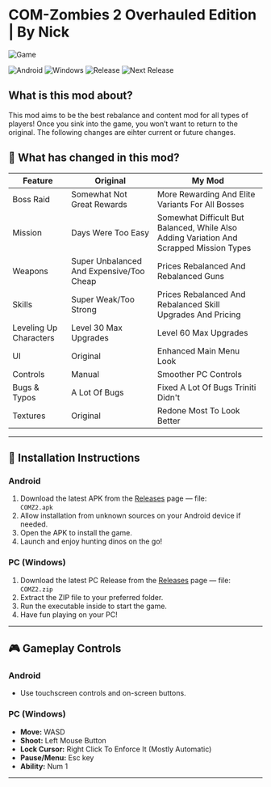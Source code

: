 # COM-Zombies 2 Overhauled Edition | By Nick 

![Game](https://github.com/user-attachments/assets/ad67eb40-a19c-445e-b925-b559d25f1b3e)

![Android](https://img.shields.io/badge/Platform-Android-green?logo=android&style=flat-square)
![Windows](https://img.shields.io/badge/Platform-Windows-blue?logo=windows&style=flat-square)
![Release](https://img.shields.io/badge/Release-v1.3-orange?style=flat-square)
![Next Release](https://img.shields.io/badge/Next--Up-v1.4-yellow?style=flat-square)

## What is this mod about?

This mod aims to be the best rebalance and content mod for all types of players! Once you sink into the game, you won’t want to return to the original. 
The following changes are eihter current or future changes.

## 🔧 What has changed in this mod?

| Feature                          | Original                         | My Mod                                                      |
|---------------------------------|---------------------------------|-------------------------------------------------------------|
| Boss Raid              | Somewhat Not Great Rewards              | More Rewarding And Elite Variants For All Bosses                                             |
| Mission                     | Days Were Too Easy           | Somewhat Difficult But Balanced, While Also Adding Variation And Scrapped Mission Types                             |
| Weapons                   | Super Unbalanced And Expensive/Too Cheap | Prices Rebalanced And Rebalanced Guns                                     |
| Skills                   | Super Weak/Too Strong | Prices Rebalanced And Rebalanced Skill Upgrades And Pricing                                     |
| Leveling Up Characters        | Level 30 Max Upgrades                 | Level 60 Max Upgrades                     |      |
| UI                          | Original                      | Enhanced Main Menu Look                                      |
| Controls                    | Manual                      | Smoother PC Controls                                        |
| Bugs & Typos               | A Lot Of Bugs                 | Fixed A Lot Of Bugs Triniti Didn't                                                  |
| Textures                   | Original                     | Redone Most To Look Better         |

---

## 🚀 Installation Instructions

### Android

1. Download the latest APK from the [Releases](https://github.com/ShadowOsmium/COM-Zombies-2/releases/latest) page — file:   
   `COMZ2.apk`
2. Allow installation from unknown sources on your Android device if needed.
3. Open the APK to install the game.
4. Launch and enjoy hunting dinos on the go!

### PC (Windows)

1. Download the latest PC Release from the [Releases](https://github.com/ShadowOsmium/COM-Zombies-2/releases/latest) page — file:   
   `COMZ2.zip`
2. Extract the ZIP file to your preferred folder.
3. Run the executable inside to start the game.
4. Have fun playing on your PC!

---

## 🎮 Gameplay Controls

### Android

- Use touchscreen controls and on-screen buttons.  

### PC (Windows)

- **Move:** WASD  
- **Shoot:** Left Mouse Button  
- **Lock Cursor:** Right Click To Enforce It (Mostly Automatic)  
- **Pause/Menu:** Esc key  
- **Ability:** Num 1

---
